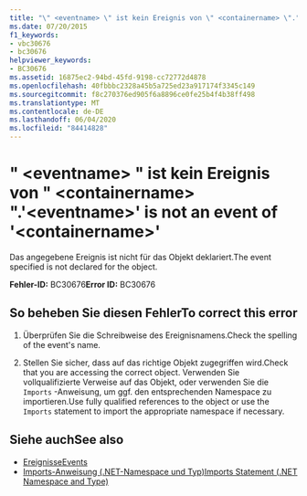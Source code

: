 ```yaml
---
title: "\" <eventname> \" ist kein Ereignis von \" <containername> \"."
ms.date: 07/20/2015
f1_keywords:
- vbc30676
- bc30676
helpviewer_keywords:
- BC30676
ms.assetid: 16875ec2-94bd-45fd-9198-cc72772d4878
ms.openlocfilehash: 40fbbbc2328a45b5a725ed23a917174f3345c149
ms.sourcegitcommit: f8c270376ed905f6a8896ce0fe25b4f4b38ff498
ms.translationtype: MT
ms.contentlocale: de-DE
ms.lasthandoff: 06/04/2020
ms.locfileid: "84414828"
---
```

# <a name="eventname-is-not-an-event-of-containername"></a><span data-ttu-id="c0160-102">" \<eventname> " ist kein Ereignis von " \<containername> ".</span><span class="sxs-lookup"><span data-stu-id="c0160-102">'\<eventname>' is not an event of '\<containername>'</span></span>
<span data-ttu-id="c0160-103">Das angegebene Ereignis ist nicht für das Objekt deklariert.</span><span class="sxs-lookup"><span data-stu-id="c0160-103">The event specified is not declared for the object.</span></span>  
  
 <span data-ttu-id="c0160-104">**Fehler-ID:** BC30676</span><span class="sxs-lookup"><span data-stu-id="c0160-104">**Error ID:** BC30676</span></span>  
  
## <a name="to-correct-this-error"></a><span data-ttu-id="c0160-105">So beheben Sie diesen Fehler</span><span class="sxs-lookup"><span data-stu-id="c0160-105">To correct this error</span></span>  
  
1. <span data-ttu-id="c0160-106">Überprüfen Sie die Schreibweise des Ereignisnamens.</span><span class="sxs-lookup"><span data-stu-id="c0160-106">Check the spelling of the event's name.</span></span>  
  
2. <span data-ttu-id="c0160-107">Stellen Sie sicher, dass auf das richtige Objekt zugegriffen wird.</span><span class="sxs-lookup"><span data-stu-id="c0160-107">Check that you are accessing the correct object.</span></span> <span data-ttu-id="c0160-108">Verwenden Sie vollqualifizierte Verweise auf das Objekt, oder verwenden Sie die `Imports` -Anweisung, um ggf. den entsprechenden Namespace zu importieren.</span><span class="sxs-lookup"><span data-stu-id="c0160-108">Use fully qualified references to the object or use the `Imports` statement to import the appropriate namespace if necessary.</span></span>  
  
## <a name="see-also"></a><span data-ttu-id="c0160-109">Siehe auch</span><span class="sxs-lookup"><span data-stu-id="c0160-109">See also</span></span>

- [<span data-ttu-id="c0160-110">Ereignisse</span><span class="sxs-lookup"><span data-stu-id="c0160-110">Events</span></span>](../programming-guide/language-features/events/index.md)
- [<span data-ttu-id="c0160-111">Imports-Anweisung (.NET-Namespace und Typ)</span><span class="sxs-lookup"><span data-stu-id="c0160-111">Imports Statement (.NET Namespace and Type)</span></span>](../language-reference/statements/imports-statement-net-namespace-and-type.md)
